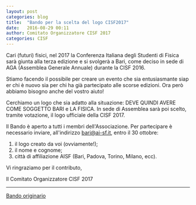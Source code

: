 ```yaml
---
layout: post
categories: blog
title:  "Bando per la scelta del logo CISF2017"
date:   2016-08-29 00:11
author: Comitato Organizzatore CISF 2017
categories: CISF
---
```


Cari (futuri) fisici, nel 2017 la Conferenza Italiana degli Studenti di Fisica sarà giunta alla terza edizione e si svolgerà a Bari, come deciso in sede di AGA (Assemblea Generale Annuale) durante la CISF 2016.

Stiamo facendo il possibile per creare un evento che sia entusiasmante siap er chi è nuovo sia per chi ha già partecipato alle scorse edizioni. Ora però abbiamo bisogno anche del vostro aiuto!

Cerchiamo un logo che sia adatto alla situazione: DEVE QUINDI AVERE COME SOGGETTO BARI e LA FISICA. In sede di Assemblea sarà poi scelto, tramite votazione, il logo ufficiale della CISF 2017.

Il Bando è aperto a tutti i membri dell'Associazione. Per partecipare è necessario inviare, all'indirizzo [bari@ai-sf.it](mailto:bari@ai-sf.it), entro il 30 ottobre:

1. il logo creato da voi (ovviamente!);
2. il nome e cognome;
3. città di affiliazione AISF (Bari, Padova, Torino, Milano, ecc).

Vi ringraziamo per il contributo,

Il Comitato Organizzatore CISF 2017

<hr>

[Bando originario](/img/blog/bandologocisf2017.jpg)
